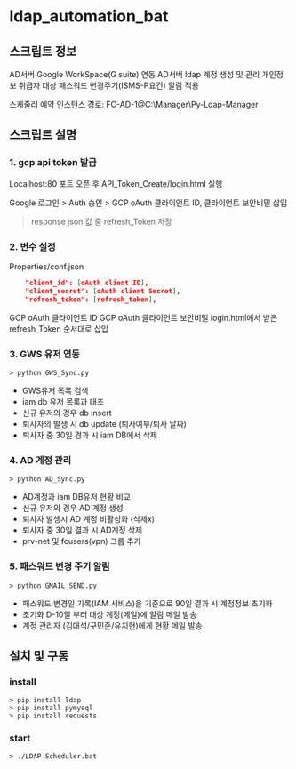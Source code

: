 # ldap_automation_bat
## 스크립트 정보
AD서버 Google WorkSpace(G suite) 연동
AD서버 ldap 계정 생성 및 관리
개인정보 취급자 대상 패스워드 변경주기(ISMS-P요건) 알림 적용

스케줄러 예약 인스턴스 경로: FC-AD-1@C:\Manager\Py-Ldap-Manager

## 스크립트 설명
### 1. gcp api token 발급
Localhost:80 포트 오픈 후 
API_Token_Create/login.html 실행

Google 로그인 > Auth 승인 > GCP oAuth 클라이언트 ID, 클라이언트 보안비밀 삽입
> response json 값 중 refresh_Token 저장

### 2. 변수 설정
Properties/conf.json
```json
    "client_id": [oAuth client ID],
    "client_secret": [oAuth client Secret],
    "refresh_token": [refresh_token],
```
GCP oAuth 클라이언트 ID
GCP oAuth 클라이언트 보안비밀
login.html에서 받은 refresh_Token 순서대로 삽입

### 3. GWS 유저 연동
```console
> python GWS_Sync.py
```
 - GWS유저 목록 검색 
 - iam db 유저 목록과 대조
 - 신규 유저의 경우 db insert
 - 퇴사자의 발생 시 db update (퇴사여부/퇴사 날짜)
 - 퇴사자 중 30일 경과 시 iam DB에서 삭제

### 4. AD 계정 관리
```console
> python AD_Sync.py
```
 - AD계정과 iam DB유저 현황 비교
 - 신규 유저의 경우 AD 계정 생성
 - 퇴사자 발생시 AD 계정 비활성화 (삭제x)
 - 퇴사자 중 30일 결과 시 AD계정 삭제
 - prv-net 및 fcusers(vpn) 그룹 추가

### 5. 패스워드 변경 주기 알림
```console
> python GMAIL_SEND.py
```
 - 패스워드 변경일 기록(IAM 서비스)을 기준으로 90일 결과 시 계정정보 초기화
 - 초기화 D-10일 부터 대상 계정(메일)에 알림 메일 발송
 - 계정 관리자 (김대석/구민준/유지현)에게 현황 메일 발송


## 설치 및 구동
### install 
```console
> pip install ldap
> pip install pymysql
> pip install requests
```

### start
```console
> ./LDAP Scheduler.bat
```
